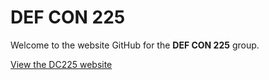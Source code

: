 # DEF CON 225

Welcome to the website GitHub for the **DEF CON 225** group.

[View the DC225 website](https://dc225.github.io)
